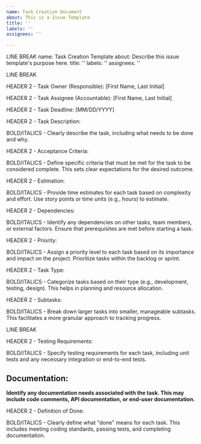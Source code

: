 ```yaml
---
name: Task Creation Document
about: This is a Issue Template
title: ''
labels: ''
assignees: ''

---
```


LINE BREAK
name: Task Creation Template
about: Describe this issue template's purpose here.
title: ''
labels: ''
assignees: ''

LINE BREAK

HEADER 2 - Task Owner (Responsible): [First Name, Last Initial]

HEADER 2 - Task Assignee (Accountable): [First Name, Last Initial]

HEADER 2 - Task Deadline: [MM/DD/YYYY]

HEADER 2 - Task Description:

BOLD/ITALICS - Clearly describe the task, including what needs to be done and why.

HEADER 2 - Acceptance Criteria:

BOLD/ITALICS - Define specific criteria that must be met for the task to be considered complete. This sets clear expectations for the desired outcome.

HEADER 2 - Estimation:

BOLD/ITALICS - Provide time estimates for each task based on complexity and effort. Use story points or time units (e.g., hours) to estimate.

HEADER 2 - Dependencies:

BOLD/ITALICS - Identify any dependencies on other tasks, team members, or external factors. Ensure that prerequisites are met before starting a task.

HEADER 2 - Priority:

BOLD/ITALICS - Assign a priority level to each task based on its importance and impact on the project. Prioritize tasks within the backlog or sprint.

HEADER 2 - Task Type:

BOLD/ITALICS - Categorize tasks based on their type (e.g., development, testing, design). This helps in planning and resource allocation.

HEADER 2 - Subtasks:

BOLD/ITALICS - Break down larger tasks into smaller, manageable subtasks. This facilitates a more granular approach to tracking progress.

LINE BREAK

HEADER 2 - Testing Requirements:

BOLD/ITALICS - Specify testing requirements for each task, including unit tests and any necessary integration or end-to-end tests.

## Documentation:

**Identify any documentation needs associated with the task. This may include code comments, API documentation, or end-user documentation.**

HEADER 2 - Definition of Done:

BOLD/ITALICS - Clearly define what "done" means for each task. This includes meeting coding standards, passing tests, and completing documentation.
